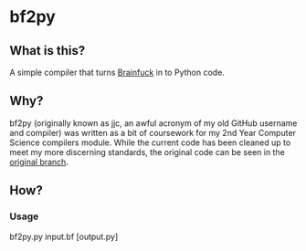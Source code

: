 # bf2py
## What is this?
A simple compiler that turns [Brainfuck](https://en.wikipedia.org/wiki/Brainfuck) in to Python code.

## Why?
bf2py (originally known as jjc, an awful acronym of my old GitHub username and compiler) was written as a bit of coursework for my 2nd Year Computer Science compilers module. While the current code has been cleaned up to meet my more discerning standards, the original code can be seen in the [original branch](). 

## How?
### Usage
bf2py.py input.bf [output.py]
